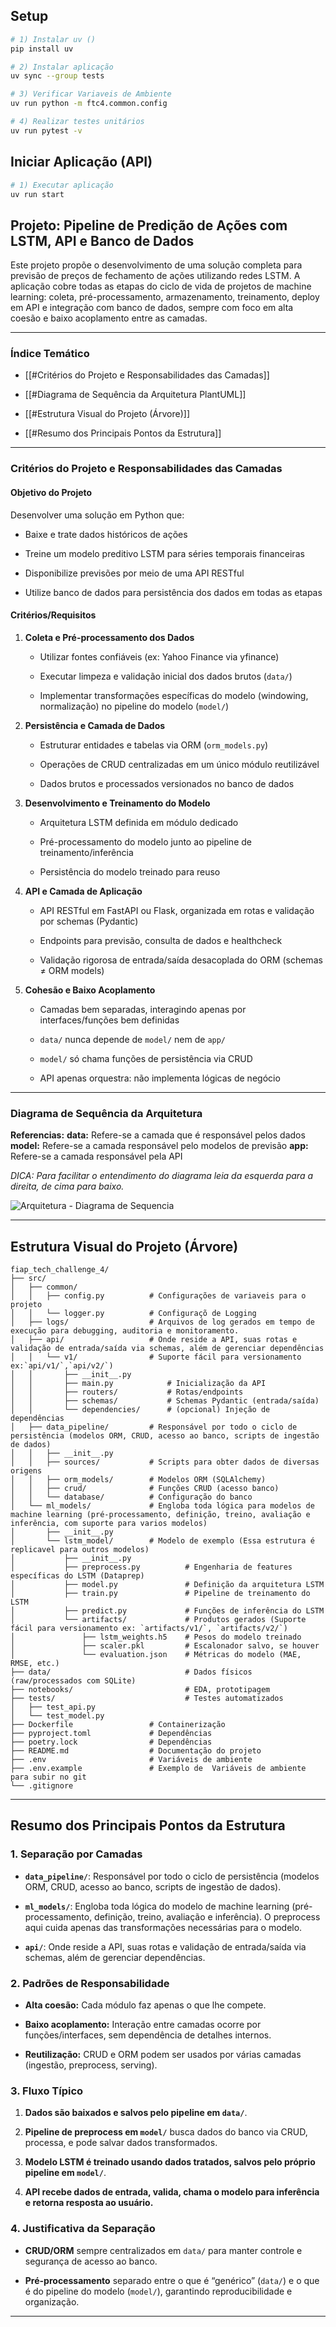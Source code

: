 
## Setup
```bash
# 1) Instalar uv ()
pip install uv

# 2) Instalar aplicação
uv sync --group tests

# 3) Verificar Variaveis de Ambiente
uv run python -m ftc4.common.config

# 4) Realizar testes unitários
uv run pytest -v
```


## Iniciar Aplicação (API)
```bash
# 1) Executar aplicação
uv run start
```




## Projeto: Pipeline de Predição de Ações com LSTM, API e Banco de Dados


Este projeto propõe o desenvolvimento de uma solução completa para previsão de preços de fechamento de ações utilizando redes LSTM. A aplicação cobre todas as etapas do ciclo de vida de projetos de machine learning: coleta, pré-processamento, armazenamento, treinamento, deploy em API e integração com banco de dados, sempre com foco em alta coesão e baixo acoplamento entre as camadas.
* * *

### Índice Temático

*   [[#Critérios do Projeto e Responsabilidades das Camadas]]
    
*   [[#Diagrama de Sequência da Arquitetura PlantUML]]
    
*   [[#Estrutura Visual do Projeto (Árvore)]]
    
*   [[#Resumo dos Principais Pontos da Estrutura]]
    

* * *

### **Critérios do Projeto e Responsabilidades das Camadas**

#### **Objetivo do Projeto**

Desenvolver uma solução em Python que:

*   Baixe e trate dados históricos de ações
    
*   Treine um modelo preditivo LSTM para séries temporais financeiras
    
*   Disponibilize previsões por meio de uma API RESTful
    
*   Utilize banco de dados para persistência dos dados em todas as etapas
    

#### **Critérios/Requisitos**

1.  **Coleta e Pré-processamento dos Dados**
    
    *   Utilizar fontes confiáveis (ex: Yahoo Finance via yfinance)
        
    *   Executar limpeza e validação inicial dos dados brutos (`data/`)
        
    *   Implementar transformações específicas do modelo (windowing, normalização) no pipeline do modelo (`model/`)
    
2.  **Persistência e Camada de Dados**
    
    *   Estruturar entidades e tabelas via ORM (`orm_models.py`)
        
    *   Operações de CRUD centralizadas em um único módulo reutilizável
        
    *   Dados brutos e processados versionados no banco de dados
    
3.  **Desenvolvimento e Treinamento do Modelo**
    
    *   Arquitetura LSTM definida em módulo dedicado
        
    *   Pré-processamento do modelo junto ao pipeline de treinamento/inferência
        
    *   Persistência do modelo treinado para reuso
    
4.  **API e Camada de Aplicação**
    
    *   API RESTful em FastAPI ou Flask, organizada em rotas e validação por schemas (Pydantic)
        
    *   Endpoints para previsão, consulta de dados e healthcheck
        
    *   Validação rigorosa de entrada/saída desacoplada do ORM (schemas ≠ ORM models)
    
5.  **Cohesão e Baixo Acoplamento**
    
    *   Camadas bem separadas, interagindo apenas por interfaces/funções bem definidas
        
    *   `data/` nunca depende de `model/` nem de `app/`
        
    *   `model/` só chama funções de persistência via CRUD
        
    *   API apenas orquestra: não implementa lógicas de negócio
    

* * *

### **Diagrama de Sequência da Arquitetura**

**Referencias:**
    **data:** Refere-se a camada que é responsável pelos dados
    **model:** Refere-se a camada responsável pelo modelos de previsão
    **app:** Refere-se a camada responsável pela API


*DICA: Para facilitar o entendimento do diagrama leia da esquerda para a direita, de cima para baixo.*

![Arquitetura - Diagrama de Sequencia](docs/architecture/architecture_sequence_diagram.svg)

* * *

## **Estrutura Visual do Projeto (Árvore)**

```plaintext
fiap_tech_challenge_4/
├── src/
│   ├── common/
│   │   ├── config.py          # Configurações de variaveis para o projeto
│   │   └── logger.py          # Configuraçõ de Logging
│   ├── logs/                  # Arquivos de log gerados em tempo de execução para debugging, auditoria e monitoramento.
│   ├── api/                   # Onde reside a API, suas rotas e validação de entrada/saída via schemas, além de gerenciar dependências
│   │   └── v1/                # Suporte fácil para versionamento ex:`api/v1/`,`api/v2/`)
│	│       ├── __init__.py
│	│       ├── main.py            # Inicialização da API
│	│	    ├── routers/           # Rotas/endpoints
│	│	    ├── schemas/           # Schemas Pydantic (entrada/saída)
│	│	    └── dependencies/      # (opcional) Injeção de dependências
│   ├── data_pipeline/         # Responsável por todo o ciclo de persistência (modelos ORM, CRUD, acesso ao banco, scripts de ingestão de dados)
│   │   ├── __init__.py
│   │   ├── sources/           # Scripts para obter dados de diversas origens
│   │   ├── orm_models/        # Modelos ORM (SQLAlchemy)
│   │   ├── crud/              # Funções CRUD (acesso banco)
│   │   └── database/          # Configuração do banco
│   └── ml_models/             # Engloba toda lógica para modelos de machine learning (pré-processamento, definição, treino, avaliação e inferência, com suporte para varios modelos)
│       ├── __init__.py
│       └── lstm_model/        # Modelo de exemplo (Essa estrutura é replicavel para outros modelos)
│           ├── __init__.py
│           ├── preprocess.py          # Engenharia de features específicas do LSTM (Dataprep)
│           ├── model.py               # Definição da arquitetura LSTM
│           ├── train.py               # Pipeline de treinamento do LSTM
│           ├── predict.py             # Funções de inferência do LSTM
│           └── artifacts/             # Produtos gerados (Suporte fácil para versionamento ex: `artifacts/v1/`, `artifacts/v2/`)
│               ├── lstm_weights.h5    # Pesos do modelo treinado
│               ├── scaler.pkl         # Escalonador salvo, se houver
│               └── evaluation.json    # Métricas do modelo (MAE, RMSE, etc.)
├── data/                              # Dados físicos (raw/processados com SQLite)
├── notebooks/                         # EDA, prototipagem
├── tests/                             # Testes automatizados
│   ├── test_api.py
│   └── test_model.py
├── Dockerfile                 # Containerização
├── pyproject.toml             # Dependências
├── poetry.lock                # Dependências
├── README.md                  # Documentação do projeto
├── .env                       # Variáveis de ambiente
├── .env.example               # Exemplo de  Variáveis de ambiente para subir no git
└── .gitignore
```

* * *

## **Resumo dos Principais Pontos da Estrutura**
### **1\. Separação por Camadas**

*   **`data_pipeline/`**: Responsável por todo o ciclo de persistência (modelos ORM, CRUD, acesso ao banco, scripts de ingestão de dados).
    
*   **`ml_models/`**: Engloba toda lógica do modelo de machine learning (pré-processamento, definição, treino, avaliação e inferência). O preprocess aqui cuida apenas das transformações necessárias para o modelo.
    
*   **`api/`**: Onde reside a API, suas rotas e validação de entrada/saída via schemas, além de gerenciar dependências.
    

### **2\. Padrões de Responsabilidade**

*   **Alta coesão:** Cada módulo faz apenas o que lhe compete.
    
*   **Baixo acoplamento:** Interação entre camadas ocorre por funções/interfaces, sem dependência de detalhes internos.
    
*   **Reutilização:** CRUD e ORM podem ser usados por várias camadas (ingestão, preprocess, serving).
    

### **3\. Fluxo Típico**

1.  **Dados são baixados e salvos pelo pipeline em `data/`**.
    
2.  **Pipeline de preprocess em `model/`** busca dados do banco via CRUD, processa, e pode salvar dados transformados.
    
3.  **Modelo LSTM é treinado usando dados tratados, salvos pelo próprio pipeline em `model/`**.
    
4.  **API recebe dados de entrada, valida, chama o modelo para inferência e retorna resposta ao usuário.**
    

### **4\. Justificativa da Separação**

*   **CRUD/ORM** sempre centralizados em `data/` para manter controle e segurança de acesso ao banco.
    
*   **Pré-processamento** separado entre o que é “genérico” (`data/`) e o que é do pipeline do modelo (`model/`), garantindo reproducibilidade e organização.
    

* * *